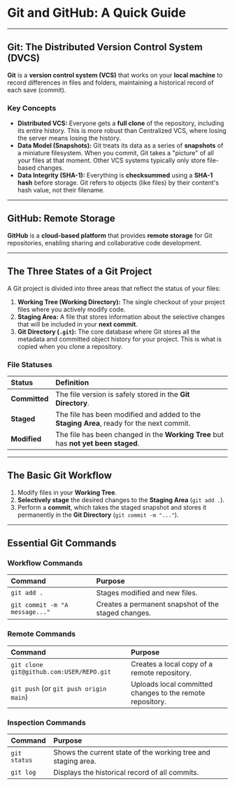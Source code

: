 # Git and GitHub: A Quick Guide

---

## Git: The Distributed Version Control System (DVCS)

**Git** is a **version control system (VCS)** that works on your **local machine** to record differences in files and folders, maintaining a historical record of each save (commit).

### Key Concepts

* **Distributed VCS:** Everyone gets a **full clone** of the repository, including its entire history. This is more robust than Centralized VCS, where losing the server means losing the history.
* **Data Model (Snapshots):** Git treats its data as a series of **snapshots** of a miniature filesystem. When you commit, Git takes a "picture" of all your files at that moment. Other VCS systems typically only store file-based changes.
* **Data Integrity (SHA-1):** Everything is **checksummed** using a **SHA-1 hash** before storage. Git refers to objects (like files) by their content's hash value, not their filename.

---

## GitHub: Remote Storage

**GitHub** is a **cloud-based platform** that provides **remote storage** for Git repositories, enabling sharing and collaborative code development.

---

## The Three States of a Git Project

A Git project is divided into three areas that reflect the status of your files:

1.  **Working Tree (Working Directory):** The single checkout of your project files where you actively modify code.
2.  **Staging Area:** A file that stores information about the selective changes that will be included in your **next commit**.
3.  **Git Directory (`.git`):** The core database where Git stores all the metadata and committed object history for your project. This is what is copied when you clone a repository.

### File Statuses

| Status | Definition |
| :--- | :--- |
| **Committed** | The file version is safely stored in the **Git Directory**. |
| **Staged** | The file has been modified and added to the **Staging Area**, ready for the next commit. |
| **Modified** | The file has been changed in the **Working Tree** but has **not yet been staged**. |

---

## The Basic Git Workflow

1.  Modify files in your **Working Tree**.
2.  **Selectively stage** the desired changes to the **Staging Area** (`git add .`).
3.  Perform a **commit**, which takes the staged snapshot and stores it permanently in the **Git Directory** (`git commit -m "..."`).

---

## Essential Git Commands

### Workflow Commands

| Command | Purpose |
| :--- | :--- |
| `git add .` | Stages modified and new files. |
| `git commit -m "A message..."` | Creates a permanent snapshot of the staged changes. |

### Remote Commands

| Command | Purpose |
| :--- | :--- |
| `git clone git@github.com:USER/REPO.git` | Creates a local copy of a remote repository. |
| `git push` (or `git push origin main`) | Uploads local committed changes to the remote repository. |

### Inspection Commands

| Command | Purpose |
| :--- | :--- |
| `git status` | Shows the current state of the working tree and staging area. |
| `git log` | Displays the historical record of all commits. |